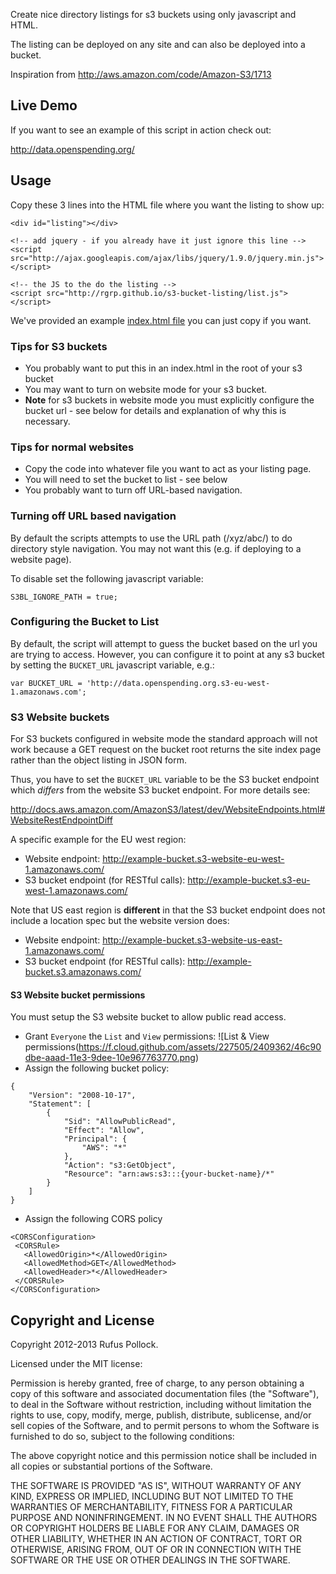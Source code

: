Create nice directory listings for s3 buckets using only javascript and HTML.

The listing can be deployed on any site and can also be deployed into a bucket.

Inspiration from http://aws.amazon.com/code/Amazon-S3/1713

## Live Demo

If you want to see an example of this script in action check out:

<http://data.openspending.org/>

## Usage

Copy these 3 lines into the HTML file where you want the listing to show up:

    <div id="listing"></div>

    <!-- add jquery - if you already have it just ignore this line -->
    <script src="http://ajax.googleapis.com/ajax/libs/jquery/1.9.0/jquery.min.js"></script>

    <!-- the JS to the do the listing -->
    <script src="http://rgrp.github.io/s3-bucket-listing/list.js"></script>

We've provided an example [index.html file][index] you can just copy if you want.

[index]: https://github.com/rgrp/s3-bucket-listing/blob/gh-pages/index.html

### Tips for S3 buckets

* You probably want to put this in an index.html in the root of your s3 bucket
* You may want to turn on website mode for your s3 bucket.
* **Note** for s3 buckets in website mode you must explicitly configure the
  bucket url - see below for details and explanation of why this is necessary.

### Tips for normal websites

* Copy the code into whatever file you want to act as your listing page.
* You will need to set the bucket to list - see below
* You probably want to turn off URL-based navigation.

### Turning off URL based navigation

By default the scripts attempts to use the URL path (/xyz/abc/) to do directory
style navigation. You may not want this (e.g. if deploying to a website page).

To disable set the following javascript variable:

    S3BL_IGNORE_PATH = true;

### Configuring the Bucket to List

By default, the script will attempt to guess the bucket based on the url you
are trying to access. However, you can configure it to point at any s3 bucket
by setting the `BUCKET_URL` javascript variable, e.g.:

    var BUCKET_URL = 'http://data.openspending.org.s3-eu-west-1.amazonaws.com';

### S3 Website buckets

For S3 buckets configured in website mode the standard approach will not work
because a GET request on the bucket root returns the site index page rather
than the object listing in JSON form.

Thus, you have to set the `BUCKET_URL` variable to be the S3 bucket endpoint
which *differs* from the website S3 bucket endpoint. For more details see:

<http://docs.aws.amazon.com/AmazonS3/latest/dev/WebsiteEndpoints.html#WebsiteRestEndpointDiff>

A specific example for the EU west region:

* Website endpoint: http://example-bucket.s3-website-eu-west-1.amazonaws.com/
* S3 bucket endpoint (for RESTful calls): http://example-bucket.s3-eu-west-1.amazonaws.com/

Note that US east region is **different** in that the S3 bucket endpoint does not include a location spec but the website version does:

* Website endpoint: http://example-bucket.s3-website-us-east-1.amazonaws.com/
* S3 bucket endpoint (for RESTful calls): http://example-bucket.s3.amazonaws.com/

#### S3 Website bucket permissions

You must setup the S3 website bucket to allow public read access. 

* Grant `Everyone` the `List` and `View` permissions:
![List & View permissions(https://f.cloud.github.com/assets/227505/2409362/46c90dbe-aaad-11e3-9dee-10e967763770.png) 
* Assign the following bucket policy:
```
{
    "Version": "2008-10-17",
    "Statement": [
        {
            "Sid": "AllowPublicRead",
            "Effect": "Allow",
            "Principal": {
                "AWS": "*"
            },
            "Action": "s3:GetObject",
            "Resource": "arn:aws:s3:::{your-bucket-name}/*"
        }
    ]
}
```
* Assign the following CORS policy
```
<CORSConfiguration>
 <CORSRule>
   <AllowedOrigin>*</AllowedOrigin>
   <AllowedMethod>GET</AllowedMethod>
   <AllowedHeader>*</AllowedHeader>
 </CORSRule>
</CORSConfiguration>
```

## Copyright and License

Copyright 2012-2013 Rufus Pollock.

Licensed under the MIT license:

Permission is hereby granted, free of charge, to any person obtaining a copy
of this software and associated documentation files (the "Software"), to deal
in the Software without restriction, including without limitation the rights
to use, copy, modify, merge, publish, distribute, sublicense, and/or sell
copies of the Software, and to permit persons to whom the Software is
furnished to do so, subject to the following conditions:

The above copyright notice and this permission notice shall be included in
all copies or substantial portions of the Software.

THE SOFTWARE IS PROVIDED "AS IS", WITHOUT WARRANTY OF ANY KIND, EXPRESS OR
IMPLIED, INCLUDING BUT NOT LIMITED TO THE WARRANTIES OF MERCHANTABILITY,
FITNESS FOR A PARTICULAR PURPOSE AND NONINFRINGEMENT. IN NO EVENT SHALL THE
AUTHORS OR COPYRIGHT HOLDERS BE LIABLE FOR ANY CLAIM, DAMAGES OR OTHER
LIABILITY, WHETHER IN AN ACTION OF CONTRACT, TORT OR OTHERWISE, ARISING FROM,
OUT OF OR IN CONNECTION WITH THE SOFTWARE OR THE USE OR OTHER DEALINGS IN
THE SOFTWARE.

